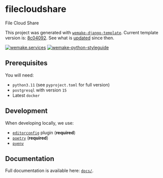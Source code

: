 # filecloudshare

File Cloud Share

This project was generated with [`wemake-django-template`](https://github.com/wemake-services/wemake-django-template). Current template version is: [8c04092](https://github.com/wemake-services/wemake-django-template/tree/8c04092c9c006c4662a26a1bd4f15f0e80a7d540). See what is [updated](https://github.com/wemake-services/wemake-django-template/compare/8c04092c9c006c4662a26a1bd4f15f0e80a7d540...master) since then.


[![wemake.services](https://img.shields.io/badge/%20-wemake.services-green.svg?label=%20&logo=data%3Aimage%2Fpng%3Bbase64%2CiVBORw0KGgoAAAANSUhEUgAAABAAAAAQCAMAAAAoLQ9TAAAABGdBTUEAALGPC%2FxhBQAAAAFzUkdCAK7OHOkAAAAbUExURQAAAAAAAAAAAAAAAAAAAAAAAAAAAAAAAP%2F%2F%2F5TvxDIAAAAIdFJOUwAjRA8xXANAL%2Bv0SAAAADNJREFUGNNjYCAIOJjRBdBFWMkVQeGzcHAwksJnAPPZGOGAASzPzAEHEGVsLExQwE7YswCb7AFZSF3bbAAAAABJRU5ErkJggg%3D%3D)](https://wemake-services.github.io)
[![wemake-python-styleguide](https://img.shields.io/badge/style-wemake-000000.svg)](https://github.com/wemake-services/wemake-python-styleguide)


## Prerequisites

You will need:

- `python3.11` (see `pyproject.toml` for full version)
- `postgresql` with version `15`
- Latest `docker`


## Development

When developing locally, we use:

- [`editorconfig`](http://editorconfig.org/) plugin (**required**)
- [`poetry`](https://github.com/python-poetry/poetry) (**required**)
- [`pyenv`](https://github.com/pyenv/pyenv)


## Documentation

Full documentation is available here: [`docs/`](docs).
